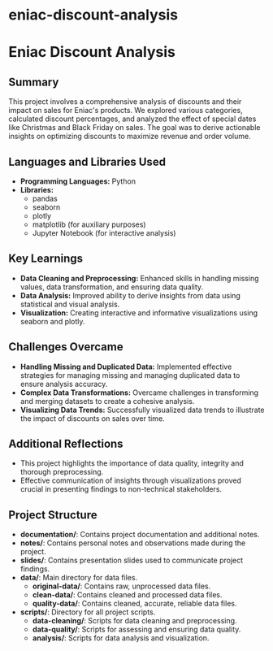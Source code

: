 # eniac-discount-analysis
# Eniac Discount Analysis

## Summary
This project involves a comprehensive analysis of discounts and their impact on sales for Eniac's products. We explored various categories, calculated discount percentages, and analyzed the effect of special dates like Christmas and Black Friday on sales. The goal was to derive actionable insights on optimizing discounts to maximize revenue and order volume.

## Languages and Libraries Used
- **Programming Languages:** Python
- **Libraries:**
  - pandas
  - seaborn
  - plotly
  - matplotlib (for auxiliary purposes)
  - Jupyter Notebook (for interactive analysis)

## Key Learnings
- **Data Cleaning and Preprocessing:** Enhanced skills in handling missing values, data transformation, and ensuring data quality.
- **Data Analysis:** Improved ability to derive insights from data using statistical and visual analysis.
- **Visualization:** Creating interactive and informative visualizations using seaborn and plotly.

## Challenges Overcame
- **Handling Missing and Duplicated Data:** Implemented effective strategies for managing missing and managing duplicated data to ensure analysis accuracy.
- **Complex Data Transformations:** Overcame challenges in transforming and merging datasets to create a cohesive analysis.
- **Visualizing Data Trends:** Successfully visualized data trends to illustrate the impact of discounts on sales over time.

## Additional Reflections
- This project highlights the importance of data quality, integrity and thorough preprocessing.
- Effective communication of insights through visualizations proved crucial in presenting findings to non-technical stakeholders.

## Project Structure
- **documentation/**: Contains project documentation and additional notes.
- **notes/**: Contains personal notes and observations made during the project.
- **slides/**: Contains presentation slides used to communicate project findings.
- **data/**: Main directory for data files.
  - **original-data/**: Contains raw, unprocessed data files.
  - **clean-data/**: Contains cleaned and processed data files.
  -  **quality-data/**: Contains cleaned, accurate, reliable data files.
- **scripts/**: Directory for all project scripts.
  - **data-cleaning/**: Scripts for data cleaning and preprocessing.
  - **data-quality/**: Scripts for assessing and ensuring data quality.
  - **analysis/**: Scripts for data analysis and visualization.
